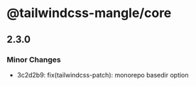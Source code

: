 # @tailwindcss-mangle/core

## 2.3.0

### Minor Changes

- 3c2d2b9: fix(tailwindcss-patch): monorepo basedir option
